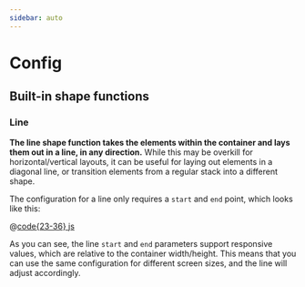 ```yaml
---
sidebar: auto
---
```


# Config

## Built-in shape functions

### Line

**The line shape function takes the elements within the container and lays them out in a line, in any direction.** While this may be overkill for horizontal/vertical layouts, it can be useful for laying out elements in a diagonal line, or transition elements from a regular stack into a different shape.

<demoLine />

The configuration for a line only requires a `start` and `end` point, which looks like this:

@[code{23-36} js](@demo/demoLine.vue)

As you can see, the line `start` and `end` parameters support responsive values, which are relative to the container width/height. This means that you can use the same configuration for different screen sizes, and the line will adjust accordingly.
